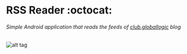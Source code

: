 # RSS Reader :octocat:
######  Simple Android application that reads the feeds of [club.globallogic](http://club.globallogic.com.ar/) blog

![alt tag](http://rmdopen.bmj.com/site/icons/rss-icon.gif)
